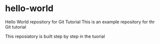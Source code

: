 # hello-world
Hello World repository for Git Tutorial
This is an example repository for thr Git tutorial

This reposiatory is built step by step in the tuorial
